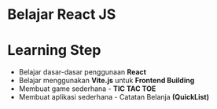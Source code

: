 # Belajar React JS

# Learning Step
<ul>
  <li>Belajar dasar-dasar penggunaan <b>React</b></li>
  <li>Belajar menggunakan <b>Vite.js</b> untuk <b>Frontend Building</b></li>
  <li>Membuat game sederhana - <b>TIC TAC TOE</b></li>
  <li>Membuat aplikasi sederhana - Catatan Belanja <b>(QuickList)</b></li>
</ul>
